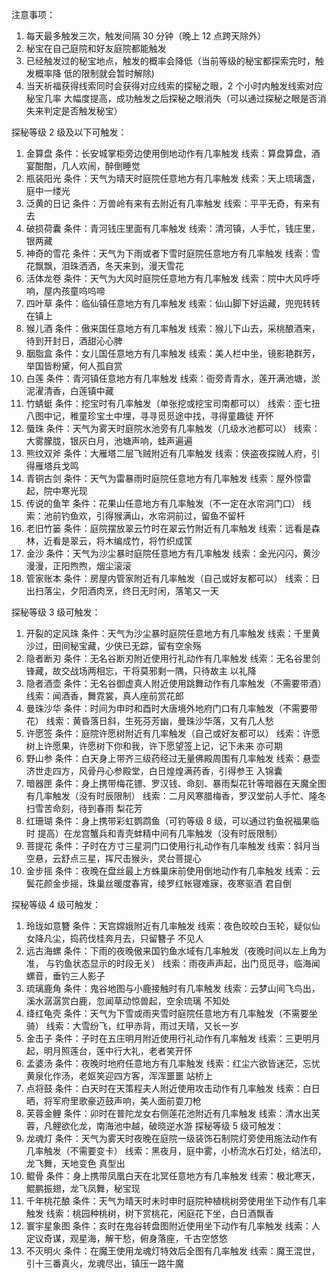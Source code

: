 注意事项：
1. 每天最多触发三次，触发间隔 30 分钟（晚上 12 点跨天除外）
2. 秘宝在自己庭院和好友庭院都能触发
3. 已经触发过的秘宝地点，触发的概率会降低（当前等级的秘宝都探索完时，触发概率降
低的限制就会暂时解除)
4. 当天祈福获得线索同时会获得对应线索的探秘之眼，2 个小时内触发线索对应秘宝几率
大幅度提高，成功触发之后探秘之眼消失（可以通过探秘之眼是否消失来判定是否触发秘宝）

探秘等级 2 级及以下可触发：
1. 金算盘 条件：长安城掌柜旁边使用倒地动作有几率触发
线索：算盘算盘，酒宴酣酣，几人欢闹，醉倒睡觉
2. 瓶装阳光 条件：天气为晴天时庭院任意地方有几率触发
线索：天上琉璃盏，庭中一缕光
3. 泛黄的日记 条件：万兽岭有来有去附近有几率触发
线索：平平无奇，有来有去
4. 破损荷囊 条件：青河钱庄里面有几率触发
线索：清河镇，人手忙，钱庄里，银两藏
5. 神奇的雪花 条件：天气为下雨或者下雪时庭院任意地方有几率触发
线索：雪花飘飘，泪珠洒洒，冬天来到，漫天雪花
6. 活体龙卷 条件：天气为大风时庭院任意地方有几率触发
线索：院中大风呼呼响，屋内孩童呜呜啼
7. 四叶草 条件：临仙镇任意地方有几率触发
线索：仙山脚下好运藏，兜兜转转在镇上
8. 猴儿酒 条件：傲来国任意地方有几率触发
线索：猴儿下山去，采桃酿酒来，待到开封日，酒甜沁心脾
9. 胭脂盒 条件：女儿国任意地方有几率触发
线索：美人栏中坐，镜影艳群芳，举国皆粉黛，何人孤自赏
10. 白莲 条件：青河镇任意地方有几率触发
线索：衙旁青青水，莲开满池塘，淤泥濯清香，白莲镇中藏
11. 竹蜻蜓 条件：挖宝时有几率触发（单张挖或挖宝司南都可以）
线索：歪七扭八图中记，稚童珍宝土中埋，寻寻觅觅途中找，寻得童趣徒
开怀
12. 蜃珠 条件：天气为雾天时庭院水池旁有几率触发（几级水池都可以）
线索：大雾朦胧，银灰白月，池塘声响，蛙声遍遍
13. 熊纹双斧 条件：大雁塔二层飞贼附近有几率触发
线索：侠盗夜探贼人府，引得雁塔兵戈鸣
14. 青铜古剑 条件：天气为雷暴雨时庭院任意地方有几率触发
线索：屋外惊雷起，院中寒光现
15. 传说的鱼竿 条件：花果山任意地方有几率触发（不一定在水帘洞门口）
线索：池前钓鱼欢，引得猴满山，水帘洞前过，留鱼不留杆
16. 老旧竹篓 条件：庭院摆放翠云竹时在翠云竹附近有几率触发
线索：远看是森林，近看是翠云，将木编成竹，将竹织成筐
17. 金沙 条件：天气为沙尘暴时庭院任意地方有几率触发
线索：金光闪闪，黄沙漫漫，正阳煦煦，烟尘滚滚
18. 管家账本 条件：房屋内管家附近有几率触发（自己或好友都可以）
线索：日出扫落尘，夕阳酒肉烹，终日无时闲，落笔又一天

探秘等级 3 级可触发：
1. 开裂的定风珠 条件：天气为沙尘暴时庭院任意地方有几率触发
线索：千里黄沙过，田间秘宝藏，少侠已无踪，留有空余殇
2. 隐者断刃 条件：无名谷断刃附近使用行礼动作有几率触发
线索：无名谷里剑锋藏，故交战场两相忘，干将莫邪剩一隅，只待故主
以礼降
3. 隐者酒壶 条件：无名谷御虚真人附近使用跳舞动作有几率触发（不需要带酒）
线索：闻酒香，舞霓裳，真人座前赏花郎
4. 曼珠沙华 条件：时间为申时和酉时大唐境外地府门口有几率触发（不需要带花）
线索：黄昏落日斜，生死芬芳幽，曼珠沙华落，又有几人愁
5. 许愿签 条件：庭院许愿树附近有几率触发（自己或好友都可以）
线索：许愿树上许愿果，许愿树下你和我，许下愿望签上记，记下未来
亦可期
6. 野山参 条件：白天身上带齐三级药经过无量佛殿周围有几率触发
线索：悬壶济世走四方，风骨丹心参殿堂，白日煌煌满药香，引得参王
入锦囊
7. 暗器匣 条件：身上携带梅花镖、罗汉钱、命刻、暴雨梨花针等暗器在天魔全图
有几率触发（没有时辰限制）
线索：二月风寒腊梅香，罗汉堂前人手忙、隆冬扫雪苦命刻，待到春雨
梨花芳
8. 红珊瑚 条件：身上携带彩虹鹦鹉鱼（可钓等级 8 级，可以通过钓鱼祝福果临时
提高）在龙宫蟹兵和青壳蚌精中间有几率触发（没有时辰限制）
9. 菩提花 条件：子时在方寸三星洞门口使用行礼动作有几率触发
线索：斜月当空悬，云舒点三星，挥尺击猴头，灵台菩提心
10. 金步摇 条件：夜晚在盘丝最上方蛛巢床前使用倒地动作有几率触发
线索：云鬓花颜金步摇，珠巢丝暖度春宵，绫罗红帐寝难寐，夜寒驱酒
君自倒


探秘等级 4 级可触发：
1. 玲珑如意簪 条件：天宫嫦娥附近有几率触发
线索：夜色皎皎白玉轮，疑似仙女降凡尘，捣药伐桂奔月去，只留簪子
不见人
2. 远古海螺 条件：下雨的夜晚傲来国钓鱼水域有几率触发（夜晚时间以左上角为准，
与钓鱼状态显示的时段无关）
线索：雨夜声声起，出门觅觅寻，临海闻螺音，垂钓三人影子
3. 琉璃鹿角 条件：鬼谷地图与小鹿接触时有几率触发
线索：云梦山间飞鸟出，溪水潺潺赏白鹿，忽闻草动惊兽起，空余琉璃
不知处
4. 绛红龟壳 条件：天气为下雪或雨夹雪时庭院任意地方有几率触发（不需要坐骑）
线索：大雪纷飞，红甲赤背，雨过天晴，又长一岁
5. 金击子 条件：子时在五庄明月附近使用行礼动作有几率触发
线索：三更明月起，明月照莲台，莲中行大礼，老者笑开怀
6. 孟婆汤 条件：夜晚时地府任意地方有几率触发
线索：红尘六欲皆迷茫，忘忧黄泉化作汤，老妪笑迎四方客，浑浑噩噩
站桥上
7. 点将鼓 条件：白天时在天策程夫人附近使用攻击动作有几率触发
线索：白日晒，将军府里歌豪迈鼓声响，美人面前耍刀枪
8. 芙蓉金鲤 条件：卯时在普陀龙女右侧莲花池附近有几率触发
线索：清水出芙蓉，凡鲤欲化龙，南海池中越，破晓逆水游
探秘等级 5 级可触发：
1. 龙魂灯 条件：天气为雾天时夜晚在庭院一级装饰石制院灯旁使用施法动作有
几率触发（不需要变卡）
线索：黑夜月，庭中雾，小桥流水石灯处，结法印，龙飞舞，天地变色
真型出
2. 鲲骨 条件：身上携带凤凰白天在北冥任意地方有几率触发
线索：极北寒天，鲲鹏振翅，龙飞凤舞，秘宝现
3. 千年桃花酿 条件：天气为晴天时未时申时庭院种植桃树旁使用坐下动作有几率触发
线索：桃园种桃树，树下赏桃花，闲庭花下坐，白日酒飘香
4. 寰宇星象图 条件：亥时在鬼谷转盘图附近使用坐下动作有几率触发
线索：人定议奇谋，观星海，解干愁，俯身落座，千古空悠悠
5. 不灭明火 条件：在魔王使用龙魂灯特效后全图有几率触发
线索：魔王混世，引十三番真火，龙魂尽出，镇压一路牛魔